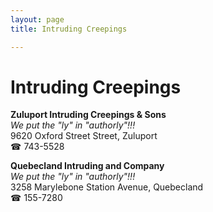 ```yaml
---
layout: page 
title: Intruding Creepings

---
```



# Intruding Creepings


 **Zuluport Intruding Creepings & Sons**  
_We put the "ly" in "authorly"!!!_  
9620 Oxford Street Street, Zuluport  
☎ 743-5528

**Quebecland Intruding and Company**  
_We put the "ly" in "authorly"!!!_  
3258 Marylebone Station Avenue, Quebecland  
☎ 155-7280

